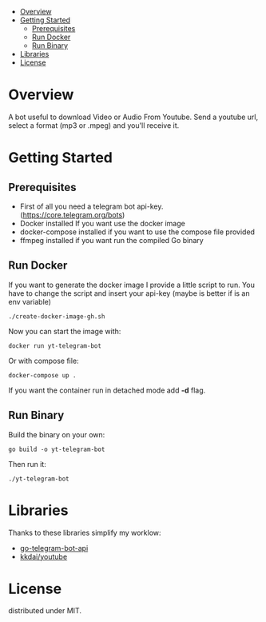 - [Overview](#overview)
- [Getting Started](#getting-started)
  - [Prerequisites](#prerequisites)
  - [Run Docker](#run-docker)
  - [Run Binary](#run-binary)
- [Libraries](#libraries)
- [License](#license)

# Overview
A bot useful to download Video or Audio From Youtube.
Send a youtube url, select a format (mp3 or .mpeg) and you'll receive it.

# Getting Started

## Prerequisites
 - First of all you need a telegram bot api-key. (https://core.telegram.org/bots)
 - Docker installed If you want use the docker image
 - docker-compose installed if you want to use the compose file provided
 - ffmpeg installed if you want run the compiled Go binary

## Run Docker

If you want to generate the docker image I provide a little script to run.
You have to change the script and insert your api-key (maybe is better if is an env variable)

``` 
./create-docker-image-gh.sh 
```

Now you can start the image with:

``` 
docker run yt-telegram-bot
```

Or with compose file:

``` 
docker-compose up .
```

If you want the container run in detached mode add **-d** flag.

## Run Binary
Build the binary on your own:
``` 
go build -o yt-telegram-bot
```
Then run it:
``` 
./yt-telegram-bot
```

# Libraries
Thanks to these libraries simplify my worklow:
 - [go-telegram-bot-api](https://github.com/go-telegram-bot-api/telegram-bot-api)
 - [kkdai/youtube](https://github.com/kkdai/youtube)
# License
distributed under MIT.

